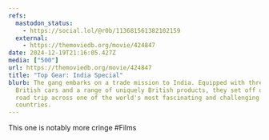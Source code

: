 ```yaml
---
refs:
  mastodon_status:
    - https://social.lol/@r0b/113681561382102159
  external:
    - https://themoviedb.org/movie/424847
date: 2024-12-19T21:16:05.427Z
media: ["500"]
url: https://themoviedb.org/movie/424847
title: "Top Gear: India Special"
blurb: The gang embarks on a trade mission to India. Equipped with three old
  British cars and a range of uniquely British products, they set off on an epic
  road trip across one of the world's most fascinating and challenging
  countries.
---
```


This one is notably more cringe #Films
